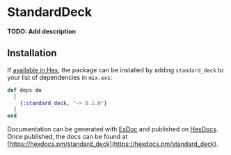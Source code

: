# StandardDeck

**TODO: Add description**

## Installation

If [available in Hex](https://hex.pm/docs/publish), the package can be installed
by adding `standard_deck` to your list of dependencies in `mix.exs`:

```elixir
def deps do
  [
    {:standard_deck, "~> 0.1.0"}
  ]
end
```

Documentation can be generated with [ExDoc](https://github.com/elixir-lang/ex_doc)
and published on [HexDocs](https://hexdocs.pm). Once published, the docs can
be found at [https://hexdocs.pm/standard_deck](https://hexdocs.pm/standard_deck).

